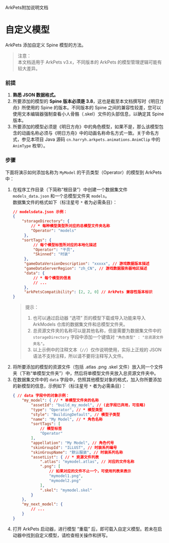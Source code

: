 ArkPets附加说明文档
# 自定义模型

ArkPets 添加自定义 Spine 模型的方法。
> 注意：  
> 本文档适用于 ArkPets v3.x，不同版本的 ArkPets 的模型管理逻辑可能有较大差异。

### 前提
1. **熟悉 JSON 数据格式。**
2. 所要添加的模型的 **Spine 版本必须是 3.8**，这也是截至本文档撰写时《明日方舟》所使用的 Spine 的版本。不同版本的 Spine 之间的兼容性较差，您可以使用文本编辑器强制查看小人骨骼（.skel）文件的头部信息，以确定其 Spine 版本。
3. 所要添加的模型必须是《明日方舟》中的角色模型，如果不是，那么该模型包含的动画名称必须与《明日方舟》中的动画名称命名方式一致。关于命名方式，参见本项目 Java 源码 `cn.harryh.arkpets.animations.AnimClip` 中的 `AnimType` 枚举）。

### 步骤
下面将演示如何添加名称为 `MyModel` 的干员类型（Operator）的模型到 ArkPets 中：

1. 在程序工作目录（下简称“根目录”）中创建一个数据集文件 `models_data.json` 和一个总模型文件夹 `models`。  
   数据集文件的格式如下（标注星号 `*` 者为必需条目）：
   ```json
   // modelsdata.json 示例：
   {
       "storageDirectory": {
           // * 每种模型类型所对应的总模型文件夹名称
           "Operator": "models"
        },
       "sortTags": {
            // 每个模型标签所对应的本地化描述
            "Operator": "干员",
            "Skinned": "时装"
        },
        "gameDataVersionDescription": "xxxxx", // 游戏数据版本描述
        "gameDataServerRegion": "zh_CN", // 游戏数据服务器地区描述
        "data": {
            // * 每个模型的信息
            // ...
        },
        "arkPetsCompatibility": [2, 2, 0] // ArkPets 兼容性版本标识
   }
   ```
   > 提示：
   > 1. 也可以通过启动器 “选项” 页的模型下载或导入功能来导入 ArkModels 仓库的数据集文件和总模型文件夹。
   > 2. 总资源文件夹的名称可以是其他名称，但是需要为数据集文件中的 `storageDirectory` 字段中添加一个键值对 `"角色类型" : "总资源文件夹名"`。
   > 3. 以上示例中的注释文本（`//`）仅作说明使用，实际上正规的 JSON 语法不支持注释，所以请不要将注释写入文件。
2. 将所要添加的模型的资源文件（包括 .atlas .png .skel 文件）放入同一个文件夹（下称“单模型文件夹”）中，然后将单模型文件夹放入总资源文件夹中。
3. 在数据集文件中的 `data` 字段中，仿照其他模型对象的格式，加入你所要添加的新模型的信息，示例如下（标注星号 `*` 者为必需条目）：
   ```json
   { // data 字段中的对象示例：
       "my_model": { // * 单模型文件夹的名称
           "assetId": "build_my_model", // (此字段已弃用，可忽略)
           "type": "Operator", // * 模型类型
           "style": "BuildingDefault", // 模型子类型
           "name": "My Model", // * 角色名称
           "sortTags": [
               // 模型标签
               "Operator"
           ],
           "appellation": "My Model", // 角色代号
           "skinGroupId": "ILLUST", // 时装系列编号
           "skinGroupName": "默认服装", // 时装系列名称
           "assetList": { // * 资源文件列表
               ".atlas": "mymodel.atlas", // 对应的文件名称
               ".png": [
                   // 如果对应的文件不止一个，可使用列表来表示
                   "mymodel1.png",
                   "mymodel2.png"
               ],
               ".skel": "mymodel.skel"
           }
       },
       "my_next_model": {
           // ...
       }
   }
   ```
4. 打开 ArkPets 启动器，进行模型 “重载” 后，即可载入自定义模型。若未在启动器中找到自定义模型，请检查相关操作和拼写。

